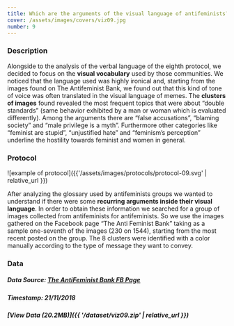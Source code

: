 ```yaml
---
title: Which are the arguments of the visual language of antifeminists? 
cover: /assets/images/covers/viz09.jpg
number: 9
---
```

### Description
Alongside to the analysis of the verbal language of the eighth protocol, we decided to focus on the **visual vocabulary** used by those communities. We noticed that the language used was highly ironical and, starting from the images found on The Antifeminist Bank, we found out that this kind of tone of voice was often translated in the visual language of memes. The **clusters of images** found revealed the most frequent topics that were about “double standards” (same behavior exhibited by a man or woman which is evaluated differently). Among the arguments there are “false accusations”, “blaming society” and “male privilege is a myth”. Furthermore other categories like “feminist are stupid”, “unjustified hate” and “feminism’s perception” underline the hostility towards feminist and women in general.

### Protocol
![example of protocol]({{'/assets/images/protocols/protocol-09.svg' | relative_url }})

After analyzing the glossary used by antifeminists groups we wanted to understand if there were some **recurring arguments inside their visual language**. In order to obtain these information we searched for a group of images collected from antifeminists for antifeminists. So we use the images gathered on the Facebook page “The Anti Feminist Bank” taking as a sample one-seventh of the images (230 on 1544), starting from the most recent posted on the group. The 8 clusters were identified with a color manually according to the type of message they want to convey.

### Data
##### Data Source: [The AntiFeminist Bank FB Page](https://www.facebook.com/antifeministbank/)
##### Timestamp: 21/11/2018
##### [View Data (20.2MB)]({{ '/dataset/viz09.zip' | relative_url }})
